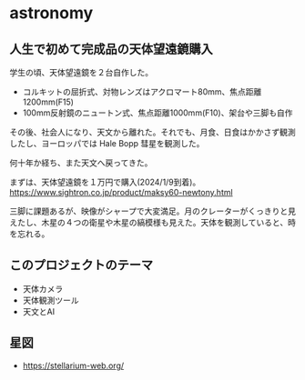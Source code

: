 # astronomy

## 人生で初めて完成品の天体望遠鏡購入

学生の頃、天体望遠鏡を２台自作した。
- コルキットの屈折式、対物レンズはアクロマート80mm、焦点距離1200mm(F15)
- 100mm反射鏡のニュートン式、焦点距離1000mm(F10)、架台や三脚も自作
  
その後、社会人になり、天文から離れた。それでも、月食、日食はかかさず観測したし、ヨーロッパでは Hale Bopp 彗星を観測した。

何十年か経ち、また天文へ戻ってきた。

まずは、天体望遠鏡を１万円で購入(2024/1/9到着)。https://www.sightron.co.jp/product/maksy60-newtony.html

三脚に課題あるが、映像がシャープで大変満足。月のクレーターがくっきりと見えたし、木星の４つの衛星や木星の縞模様も見えた。天体を観測していると、時を忘れる。

## このプロジェクトのテーマ

 - 天体カメラ
 - 天体観測ツール
 - 天文とAI

## 星図

- https://stellarium-web.org/

